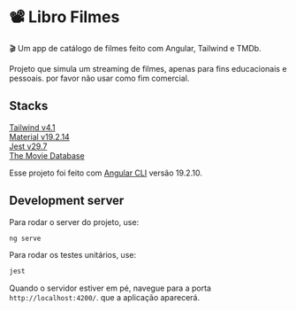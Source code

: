 # 📽️ Libro Filmes

🎬 Um app de catálogo de filmes feito com Angular, Tailwind e TMDb.
                                                                        


Projeto que simula um streaming de filmes, apenas para fins educacionais e pessoais.
por favor não usar como fim comercial.

## Stacks

<a href="https://tailwindcss.com/">Tailwind v4.1</a><br>
<a href="https://material.angular.dev/">Material v19.2.14</a><br>
<a href="https://jestjs.io/pt-BR/">Jest v29.7</a><br>
<a href="https://www.themoviedb.org/">The Movie Database</a><br>



Esse projeto foi feito com [Angular CLI](https://github.com/angular/angular-cli) versão 19.2.10.

## Development server

Para rodar o server do  projeto, use:

```bash
ng serve
```


Para rodar os testes unitários, use:

```bash
jest
```

Quando o servidor estiver em pé, navegue para a porta  `http://localhost:4200/`. que a aplicação aparecerá.

